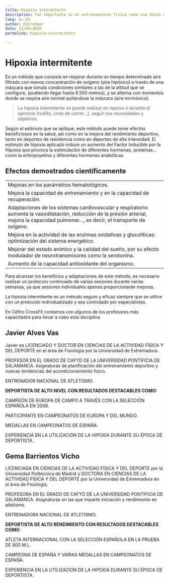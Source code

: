 ```yaml
---
title: Hipoxia intermitente
description: Tan importante es el entranamiento físico como una dieta equilibrada y orientada a nuestros objetivos.
lang: es_ES
author: Emirodgar
date: 23/09/2020
permalink: hopoxia-intermitente

---
```


# Hipoxia intermitente

Es un método que consiste en respirar durante un tiempo determinado aire filtrado con menos concentración de oxígeno (aire hipóxico) a través de una máscara que simula condiciones similares a las de la altitud que se configure, (pudiendo llegar hasta 6.500 metros), y se alterna con momentos donde se respira aire normal quitándose la máscara (aire normóxico).

> La hipoxia intermitente se puede realizar en reposo o durante el ejercicio (rodillo, cinta de correr…), según tus necesidades y objetivos.

Según el estímulo que se aplique, este método puede tener efectos beneficiosos en la salud, así como en la mejora del rendimiento deportivo, tanto en deportes de resistencia como en deportes de alta intensidad. El estímulo de hipoxia aplicado induce un aumento del Factor Inducible por la Hipoxia que provoca la estimulación de diferentes hormonas, proteínas… como la eritropoyetina y diferentes hormonas anabólicas.

## Efectos demostrados científicamente

|  |
|--|
| Mejoras en los parámetros hematológicos. |  
| Mejora la capacidad de entrenamiento y en la capacidad de recuperación. | 
| Adaptaciones de los sistemas cardiovascular y respiratorio: aumenta la vasodilatación, reducción de la presión arterial, mejora la capacidad pulmonar…, es decir, el transporte de oxígeno. | 
| Mejora en la actividad de las enzimas oxidativas y glucolíticas: optimización del sistema energético. | 
| Mejorar del estado anímico y la calidad del sueño, por su efecto modulador de neurotransmisores como la serotonina. | 
|  Aumento de la capacidad antioxidante del organismo. | 


Para alcanzar los beneficios y adaptaciones de este método, es necesario realizar un protocolo continuado de varias sesiones durante varias semanas, ya que sesiones individuales apenas proporcionarán mejoras.

La hipoxia intermitente es un método seguro y eficaz siempre que se utilice con un protocolo individualizado y sea controlado por especialistas.

En Céfiro CrossFit contamos con algunos de los profesores más capacitados para llevar a cabo esta disciplina.

## Javier Alves Vas

Javier es LICENCIADO Y DOCTOR EN CIENCIAS DE LA ACTIVIDAD FÍSICA Y DEL DEPORTE en el área de Fisiología por la Universidad de Extremadura.

PROFESOR EN EL GRADO DE CAFYD DE LA UNIVERSIDAD PONTIFICIA DE SALAMANCA. Asignaturas de planificación del entrenamiento deportivo y nuevas tendencias del acondicionamiento físico.

ENTRENADOR NACIONAL DE ATLETISMO.

**DEPORTISTA DE ALTO NIVEL CON RESULTADOS DESTACABLES COMO:**

CAMPEÓN DE EUROPA DE CAMPO A TRAVÉS CON LA SELECCIÓN ESPAÑOLA EN 2008.
    
PARTICIPANTE EN CAMPEONATOS DE EUROPA Y DEL MUNDO.
    
MEDALLAS EN CAMPEONATOS DE ESPAÑA.
   

EXPERIENCIA EN LA UTILIZACIÓN DE LA HIPOXIA DURANTE SU ÉPOCA DE DEPORTISTA.

## Gema Barrientos Vicho

LICENCIADA EN CIENCIAS DE LA ACTIVIDAD FÍSICA Y DEL DEPORTE por la Universidad Politécnica de Madrid y DOCTORA EN CIENCIAS DE LA ACTIVIDAD FÍSICA Y DEL DEPORTE por la Universidad de Extremadura en el área de Fisiología.

PROFESORA EN EL GRADO DE CAFYD DE LA UNIVERSIDAD PONTIFICIA DE SALAMANCA. Asignaturas en las que imparte iniciación y rendimiento en atletismo.

ENTRENADORA NACIONAL DE ATLETISMO.

**DEPORTISTA DE ALTO RENDIMIENTO CON RESULTADOS DESTACABLES COMO**:

ATLETA INTERNACIONAL CON LA SELECCIÓN ESPAÑOLA EN LA PRUEBA DE 800 M.L.
    
CAMPEONA DE ESPAÑA Y VARIAS MEDALLAS EN CAMPEONATOS DE ESPAÑA.
    

EXPERIENCIA EN LA UTILIZACIÓN DE LA HIPOXIA DURANTE SU ÉPOCA DE DEPORTISTA.
<!--stackedit_data:
eyJoaXN0b3J5IjpbLTMxOTkyNTY1MCwxNzQzNjUzMDYzLC04MT
M3NjY4MTldfQ==
-->
